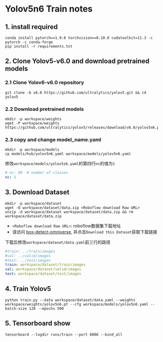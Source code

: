 # Yolov5n6 Train notes

## 1. install required
```shell
conda install pytorch==1.9.0 torchvision==0.10.0 cudatoolkit=11.3 -c pytorch -c conda-forge
pip install -r requirements.txt
```

## 2. Clone Yolov5-v6.0 and download pretrained models

### 2.1 Clone Yolov6-v6.0 repository

```shell
git clone -b v6.0 https://github.com/ultralytics/yolov5.git && cd yolov5
```

### 2.2 Download pretrained models

```shell
mkdir -p workspace/weights
wget -P workspace/weights https://github.com/ultralytics/yolov5/releases/download/v6.0/yolov5n6.pt
```

### 2.3 copy and change model_name.yaml

```shell
mkdir -p workspace/models
cp models/hub/yolov5n6.yaml workspace/models/yolov5n6.yaml
```

修改`workspace/models/yolov5s6.yaml`的第四行`nc`的值为`1`

```yaml
# nc: 80  # number of classes
nc: 1
```

## 3. Download Dataset

```shell
mkdir -p workspace/dataset
wget -O workspace/dataset/data.zip <Roboflow download Raw URL>
unzip -d workspace/dataset workspace/dataset/data.zip && rm workspace/dataset/data.zip
```

* `<Roboflow download Raw URL>`: roboflow数据集下载地址
* 请访问 [box-detect-omniverse](https://universe.roboflow.com/hackathon-8th/box-detect-omniverse), 并点击`Download this Dataset`获取下载链接

下载后修改`workspace/dataset/data.yaml`前三行的路径

```yaml
#train: ../train/images
#val: ../valid/images
#test: ../test/images
train: workspace/dataset/train/images
val: workspace/dataset/valid/images
test: workspace/dataset/test/images
```


## 4. Train Yolov5

```shell
python train.py --data workspace/dataset/data.yaml --weights workspace/weights/yolov5n6.pt --cfg workspace/models/yolov5n6.yaml --batch-size 128 --epochs 500 
```

## 5. Tensorboard show

```shell
tensorboard --logdir runs/train --port 6006 --bind_all
```